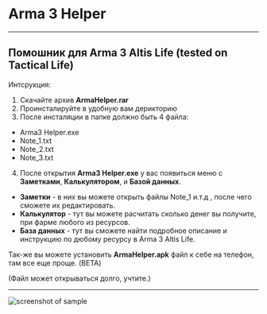 # Arma 3 Helper
------------------------------------------------
## Помошник для Arma 3 Altis Life (tested on Tactical Life)
Интсрукция:
1. Скачайте архив **ArmaHelper.rar**
2. Проинсталируйте в удобную вам дерикторию
3. После инсталяции в папке должно быть 4 файла:
* Arma3 Helper.exe
* Note_1.txt
* Note_2.txt
* Note_3.txt

4. После открытия **Arma3 Helper.exe** у вас появиться меню с **Заметками**, **Калькулятором**, и **Базой данных**.
* **Заметки** - в них вы можете открыть файлы Note_1 и.т.д , после чего сможете их редактировать.
* **Калькулятор** - тут вы можете расчитать сколько денег вы получите, при фарме любого из ресурсов.
* **База данных** - тут вы сможете найти подробное описание и инструкцию по дюбому ресурсу в Arma 3 Altis Life.

Так-же вы можете установить **ArmaHelper.apk** файл к себе на телефон, там все еще проще. (BETA)

(Файл может открываться долго, учтите.)

-----------------------------------------


![screenshot of sample](https://cdn.cloudflare.steamstatic.com/steam/apps/107410/capsule_616x353.jpg?t=1608211055)
